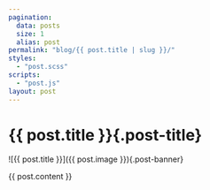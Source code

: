 ```yaml
---
pagination:
  data: posts
  size: 1
  alias: post
permalink: "blog/{{ post.title | slug }}/"
styles:
  - "post.scss"
scripts:
  - "post.js"
layout: post
---
```


# {{ post.title }}{.post-title}

![{{ post.title }}]({{ post.image }}){.post-banner}

<div class="content">

{{ post.content }}

</div>
